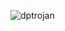 ![dptrojan](https://github.com/yuankong666/Ultimate-RAT-Collection/assets/128066597/d8417182-67a6-4314-88fe-3e3c1d2cb4bf)
